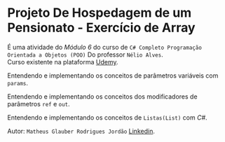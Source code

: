 # Projeto De Hospedagem de um Pensionato - Exercício de Array

É uma atividade do *Módulo 6* do curso de `C# Completo Programação Orientada a Objetos (POO)` Do professor `Nélio Alves`.<br>
Curso existente na plataforma [Udemy](https://www.udemy.com/course/programacao-orientada-a-objetos-csharp/).

Entendendo e implementando os conceitos de parâmetros variáveis com `params`.

Entendendo e implementando os conceitos dos modificadores de parâmetros `ref` e `out`.

Entendendo e implementando os conceitos de `Listas(List)` com *C#*.

Autor: `Matheus Glauber Rodrigues Jordão` [Linkedin](https://www.linkedin.com/in/matheusglauber/).
